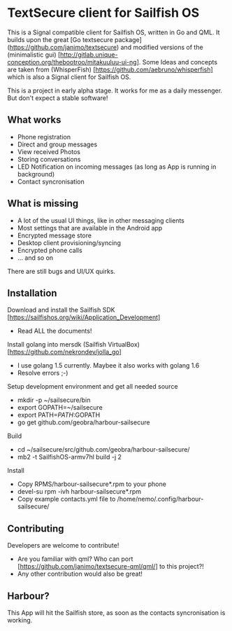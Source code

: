 # TextSecure client for Sailfish OS

This is a Signal compatible client for Sailfish OS, written in Go and QML.
It builds upon the great [Go textsecure package] (https://github.com/janimo/textsecure) and modified versions of the
(minimalistic gui) [http://gitlab.unique-conception.org/thebootroo/mitakuuluu-ui-ng]. Some Ideas and concepts are taken
from (WhisperFish) [https://github.com/aebruno/whisperfish] which is also a Signal client for Sailfish OS.

This is a project in early alpha stage. It works for me as a daily messenger. But don't expect a stable software!

What works
-----------

 * Phone registration
 * Direct and group messages
 * View received Photos
 * Storing conversations
 * LED Notification on incoming messages (as long as App is running in background)
 * Contact syncronisation 

What is missing
---------------

 * A lot of the usual UI things, like in other messaging clients
 * Most settings that are available in the Android app
 * Encrypted message store
 * Desktop client provisioning/syncing
 * Encrypted phone calls
 * ... and so on

There are still bugs and UI/UX quirks.

Installation
------------

Download and install the Sailfish SDK
[https://sailfishos.org/wiki/Application_Development]

 * Read ALL the documents!

Install golang into mersdk (Sailfish VirtualBox)
[https://github.com/nekrondev/jolla_go]

 * I use golang 1.5 currently. Maybee it also works with golang 1.6
 * Resolve errors ;-)

Setup development environment and get all needed source

 * mkdir -p ~/sailsecure/bin
 * export GOPATH=~/sailsecure
 * export PATH=$PATH:$GOPATH
 * go get github.com/geobra/harbour-sailsecure

Build

 * cd ~/sailsecure/src/github.com/geobra/harbour-sailsecure/ 
 * mb2 -t SailfishOS-armv7hl build -j 2

Install

 * Copy RPMS/harbour-sailsecure*.rpm to your phone
 * devel-su rpm -ivh harbour-sailsecure*.rpm
 * Copy example contacts.yml file to /home/nemo/.config/harbour-sailsecure/


Contributing
------------
Developers are welcome to contribute!
 * Are you familiar with qml? Who can port [https://github.com/janimo/textsecure-qml/qml/] to this project?!
 * Any other contribution would also be great!

Harbour?
--------
This App will hit the Sailfish store, as soon as the contacts syncronisation is working.

